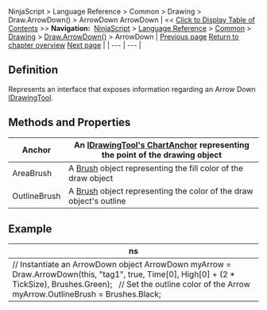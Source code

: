 ﻿
NinjaScript \> Language Reference \> Common \> Drawing \> Draw.ArrowDown() \> ArrowDown
ArrowDown
| \<\< [Click to Display Table of Contents](arrowdown.md) \>\> **Navigation:**     [NinjaScript](ninjascript.md) \> [Language Reference](language_reference_wip.md) \> [Common](common.md) \> [Drawing](drawing.md) \> [Draw.ArrowDown()](draw_arrowdown.md) \> ArrowDown | [Previous page](draw_arrowdown.md) [Return to chapter overview](draw_arrowdown.md) [Next page](draw_arrowline.md) |
| --- | --- |
## Definition
Represents an interface that exposes information regarding an Arrow Down [IDrawingTool](idrawingtool.md).
 
## Methods and Properties
| Anchor | An [IDrawingTool's ChartAnchor](idrawingtool.htm#chartanchor) representing the point of the drawing object |
| --- | --- |
| AreaBrush | A [Brush](http://msdn.microsoft.com/en-us/library/system.windows.media.brush(v=vs.110).aspx) object representing the fill color of the draw object |
| OutlineBrush | A [Brush](http://msdn.microsoft.com/en-us/library/system.windows.media.brush(v=vs.110).aspx) object representing the color of the draw object's outline |
## 
## 
## Example
| ns |
| --- |
| // Instantiate an ArrowDown object ArrowDown myArrow \= Draw.ArrowDown(this, "tag1", true, Time\[0], High\[0] \+ (2 \* TickSize), Brushes.Green);   // Set the outline color of the Arrow myArrow.OutlineBrush \= Brushes.Black; |

